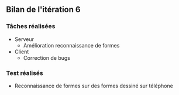 ## Bilan de l'itération 6

### Tâches réalisées

* Serveur
  * Amélioration reconnaissance de formes
* Client
  * Correction de bugs
 
### Test réalisés

* Reconnaissance de formes sur des formes dessiné sur téléphone
